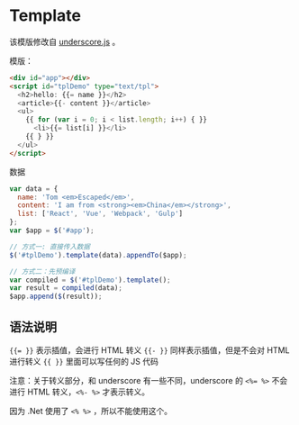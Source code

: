 # Template

该模版修改自 [underscore.js](http://underscorejs.org) 。

模版：
```html
<div id="app"></div>
<script id="tplDemo" type="text/tpl">
  <h2>hello: {{= name }}</h2>
  <article>{{- content }}</article>
  <ul>
    {{ for (var i = 0; i < list.length; i++) { }}
      <li>{{= list[i] }}</li>
    {{ } }}
  </ul>
</script>
```

数据
```javascript
var data = {
  name: 'Tom <em>Escaped</em>',
  content: 'I am from <strong><em>China</em></strong>',
  list: ['React', 'Vue', 'Webpack', 'Gulp']
};
var $app = $('#app');

// 方式一: 直接传入数据
$('#tplDemo').template(data).appendTo($app);

// 方式二：先预编译
var compiled = $('#tplDemo').template();
var result = compiled(data);
$app.append($(result));
```

## 语法说明

`{{= }}` 表示插值，会进行 HTML 转义
`{{- }}` 同样表示插值，但是不会对 HTML 进行转义
`{{ }}` 里面可以写任何的 JS 代码

注意：关于转义部分，和 underscore 有一些不同，underscore 的 `<%= %>` 不会进行 HTML 转义，`<%- %>` 才表示转义。

因为 .Net 使用了 `<% %>` ，所以不能使用这个。